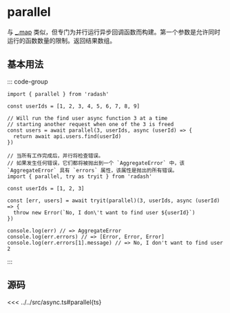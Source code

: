 # parallel

与 [_.map](map.md) 类似，但专门为并行运行异步回调函数而构建。第一个参数是允许同时运行的函数数量的限制。返回结果数组。

## 基本用法

::: code-group
```ts[example.ts]
import { parallel } from 'radash'

const userIds = [1, 2, 3, 4, 5, 6, 7, 8, 9]

// Will run the find user async function 3 at a time
// starting another request when one of the 3 is freed
const users = await parallel(3, userIds, async (userId) => {
  return await api.users.find(userId)
})
```
```ts[errors.ts]
// 当所有工作完成后，并行将检查错误。
// 如果发生任何错误，它们都将被抛出到一个 `AggregateError` 中，该 `AggregateError` 具有 `errors` 属性，该属性是抛出的所有错误。
import { parallel, try as tryit } from 'radash'

const userIds = [1, 2, 3]

const [err, users] = await tryit(parallel)(3, userIds, async (userId) => {
  throw new Error(`No, I don\'t want to find user ${userId}`)
})

console.log(err) // => AggregateError
console.log(err.errors) // => [Error, Error, Error]
console.log(err.errors[1].message) // => No, I don't want to find user 2
```
:::
## 源码

<<< ../../src/async.ts#parallel{ts}
